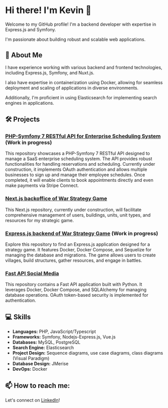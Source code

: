# Hi there! I'm Kevin 👋 

Welcome to my GitHub profile! I'm a backend developer with expertise in Express.js and Symfony.  
 
I'm passionate about building robust and scalable web applications.

## :book: About Me

I have experience working with various backend and frontend technologies, including Express.js, Symfony, and Nuxt.js. 

I also have expertise in containerization using Docker, allowing for seamless deployment and scaling of applications in diverse environments.

Additionally, I'm proficient in using Elasticsearch for implementing search engines in applications.

## 🛠️ Projects

### [PHP-Symfony 7 RESTful API for Enterprise Scheduling System](https://github.com/khersinpro/calendar-project-backend) (Work in progress)
This repository showcases a PHP-Symfony 7 RESTful API designed to manage a SaaS enterprise scheduling system. The API provides robust functionalities for handling reservations and scheduling. Currently under construction, it implements OAuth authentication and allows multiple businesses to sign up and manage their employee schedules. Once completed, it will enable clients to book appointments directly and even make payments via Stripe Connect.

### [Next.js backoffice of War Strategy Game](https://github.com/khersinpro/strategy-game-backoffice) 
This Next.js repository, currently under construction, will facilitate comprehensive management of users, buildings, units, unit types, and resources for my strategic game.

### [Express.js backend of War Strategy Game](https://github.com/khersinpro/strategy-game-express) (Work in progress)
Explore this repository to find an Express.js application designed for a strategy game. It features Docker, Docker Compose, and Sequelize for managing the database and migrations. The game allows users to create villages, build structures, gather resources, and engage in battles.

### [Fast API Social Media](https://github.com/khersinpro/fast-social-media)
This repository contains a Fast API application built with Python. It leverages Docker, Docker Compose, and SQLAlchemy for managing database operations. OAuth token-based security is implemented for authentication.

## 💻 Skills

- **Languages:** PHP, JavaScript/Typescript
- **Frameworks:** Symfony, Nodejs-Express.js, Vue.js
- **Databases:** MySQL, PostgreSQL
- **Search Engine:** Elasticsearch
- **Project Design:** Sequence diagrams, use case diagrams, class diagrams (Visual Paradigm)
- **Database Design:** JMerise
- **DevOps:** Docker

## 📫 How to reach me:

Let's connect on [LinkedIn](https://www.linkedin.com/in/kevin-hersin/)!


<!--
**khersinpro/khersinpro** is a ✨ _special_ ✨ repository because its `README.md` (this file) appears on your GitHub profile.

Here are some ideas to get you started:

- 🔭 I’m currently working on ...
- 🌱 I’m currently learning ...
- 👯 I’m looking to collaborate on ...
- 🤔 I’m looking for help with ...
- 💬 Ask me about ...
- 📫 How to reach me: ...
- 😄 Pronouns: ...
- ⚡ Fun fact: ...
-->
